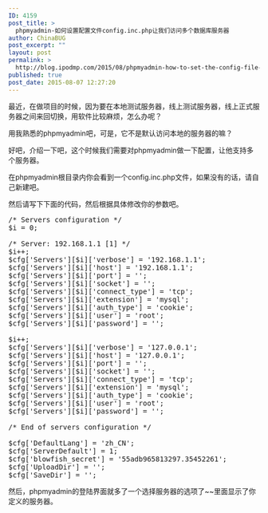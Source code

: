 ```yaml
---
ID: 4159
post_title: >
  phpmyadmin-如何设置配置文件config.inc.php让我们访问多个数据库服务器
author: ChinaBUG
post_excerpt: ""
layout: post
permalink: >
  http://blog.ipodmp.com/2015/08/phpmyadmin-how-to-set-the-config-file-config-inc-php-lets-us-access-to-multiple-database-servers.html
published: true
post_date: 2015-08-07 12:27:20
---
```

最近，在做项目的时候，因为要在本地测试服务器，线上测试服务器，线上正式服务器之间来回切换，用软件比较麻烦，怎么办呢？

用我熟悉的phpmyadmin吧，可是，它不是默认访问本地的服务器的嘛？

好吧，介绍一下吧，这个时候我们需要对phpmyadmin做一下配置，让他支持多个服务器。

在phpmyadmin根目录内你会看到一个config.inc.php文件，如果没有的话，请自己新建吧。

然后请写下下面的代码，然后根据具体修改你的参数吧。
<pre>/* Servers configuration */
$i = 0;

/* Server: 192.168.1.1 [1] */
$i++;
$cfg['Servers'][$i]['verbose'] = '192.168.1.1';
$cfg['Servers'][$i]['host'] = '192.168.1.1';
$cfg['Servers'][$i]['port'] = '';
$cfg['Servers'][$i]['socket'] = '';
$cfg['Servers'][$i]['connect_type'] = 'tcp';
$cfg['Servers'][$i]['extension'] = 'mysql';
$cfg['Servers'][$i]['auth_type'] = 'cookie';
$cfg['Servers'][$i]['user'] = 'root';
$cfg['Servers'][$i]['password'] = '';

$i++;
$cfg['Servers'][$i]['verbose'] = '127.0.0.1';
$cfg['Servers'][$i]['host'] = '127.0.0.1';
$cfg['Servers'][$i]['port'] = '';
$cfg['Servers'][$i]['socket'] = '';
$cfg['Servers'][$i]['connect_type'] = 'tcp';
$cfg['Servers'][$i]['extension'] = 'mysql';
$cfg['Servers'][$i]['auth_type'] = 'cookie';
$cfg['Servers'][$i]['user'] = 'root';
$cfg['Servers'][$i]['password'] = '';

/* End of servers configuration */

$cfg['DefaultLang'] = 'zh_CN';
$cfg['ServerDefault'] = 1;
$cfg['blowfish_secret'] = '55adb965813297.35452261';
$cfg['UploadDir'] = '';
$cfg['SaveDir'] = '';
</pre>
然后，phpmyadmin的登陆界面就多了一个选择服务器的选项了~~里面显示了你定义的服务器。